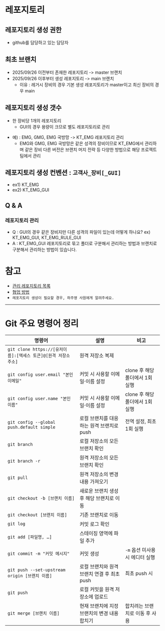 # 레포지토리
## 레포지토리 생성 권한 
  - github를 담당하고 있는 담당자
## 최초 브랜치
  * 2025/09/26 이전부터 존재한 레포지토리 -> master 브랜치
  * 2025/09/26 이후부터 생성 레포지토리 -> main 브랜치
    * 이유 : 레거시 장비의 경우 기본 생성 레포지토리가 master이고 최신 장비의 경우 main
## 레포지토리 생성 갯수 
  - 한 장비당 1개의 레포지토리
    * GUI의 경우 용량이 크므로 별도 레포지토리로 관리
  * 예) : EMG, GMG, EMG 국방망 -> KT_EMG 레포지토리 관리
    * EMG와 GMG, EMG 국방망은 같은 성격의 장비이므로 KT_EMG에서 관리하며 같은 장비 다른 버전은 브랜치 머지 전략 등 다양한 방법으로 해당 프로젝트 팀에서 관리
## 레포지토리 생성 컨벤션 : `고객사_장비[_GUI]`
  * ex1) KT_EMG
  * ex2) KT_EMG_GUI
## Q & A
### 레포지토리 관리
  * Q : GUI의 경우 같은 장비지만 다른 성격의 파일이 있는데 어떻게 하나요? ex) KT_EMG_GUI, KT_EMG_RULE_GUI
  * A : KT_EMG_GUI 레포지토리로 묶고 폴더로 구분해서 관리하는 방법과 브랜치로 구분해서 관리하는 방법이 있습니다.
# 참고
* [관리 레포지토리 목록](https://docs.google.com/spreadsheets/d/1JK8IRUI7yCxIeYydr1r_LyKSFzNtajCdduuyxfkxOGE/edit?gid=804040885#gid=804040885)
* [협업 방법](https://heyday2024.tistory.com/35)
* `레포지토리 생성이 필요할 경우, 하주영 사원에게 알려주세요.`

---

# Git 주요 명령어 정리

| 명령어 | 설명 | 비고 |
|--------|------|------|
| `git clone https://[유저이름]:[엑세스 토큰]@[원격 저장소 주소]` | 원격 저장소 복제 |  |
| `git config user.email "본인 이메일"` | 커밋 시 사용할 이메일·이름 설정 | clone 후 해당 폴더에서 1회 실행 |
| `git config user.name "본인 이름"` | 커밋 시 사용할 이메일·이름 설정 | clone 후 해당 폴더에서 1회 실행 |
| `git config --global push.default simple` | 로컬 브랜치를 대응하는 원격 브랜치로 push | 전역 설정, 최초 1회 실행 |
| `git branch` | 로컬 저장소의 모든 브랜치 확인 |  |
| `git branch -r` | 원격 저장소의 모든 브랜치 확인 |  |
| `git pull` | 원격 저장소의 변경 내용 가져오기 |  |
| `git checkout -b [브랜치 이름]` | 새로운 브랜치 생성 후 해당 브랜치로 이동 |  |
| `git checkout [브랜치 이름]` | 기존 브랜치로 이동 |  |
| `git log` | 커밋 로그 확인 |  |
| `git add [파일명, …]` | 스테이징 영역에 파일 추가 |  |
| `git commit -m "커밋 메시지"` | 커밋 생성 | `-m` 옵션 미사용 시 에디터 실행 |
| `git push --set-upstream origin [브랜치 이름]` | 로컬 브랜치와 원격 브랜치 연결 후 최초 push | 최초 push 시 |
| `git push` | 로컬 커밋을 원격 저장소에 업로드 |  |
| `git merge [브랜치 이름]` | 현재 브랜치에 지정 브랜치의 변경 내용 합치기 | 합치려는 브랜치로 이동 후 사용 |

